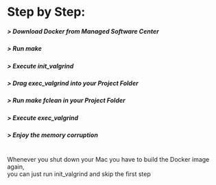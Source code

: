 # Step by Step:
<h5> > Download Docker from Managed Software Center </h5>
<h5> > Run make </h3>
<h5> > Execute init_valgrind </h3>
<h5> > Drag exec_valgrind into your Project Folder </h5>
<h5> > Run make fclean in your Project Folder </h5>
<h5> > Execute exec_valgrind </h3>
<h5> > Enjoy the memory corruption </h3> <br>
<h16> Whenever you shut down your Mac you have to build the Docker image again,<br>you can just run init_valgrind and skip the first step </h16>
